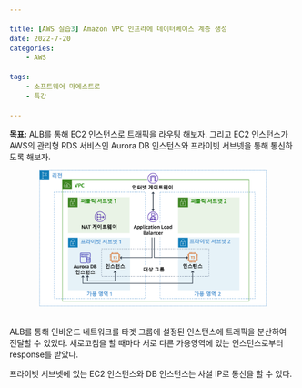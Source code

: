 ```yaml
---

title: [AWS 실습3] Amazon VPC 인프라에 데이터베이스 계층 생성 
date: 2022-7-20
categories: 
    - AWS

tags:
    - 소프트웨어 마에스트로
    - 특강
 
---
```


__목표:__ ALB를 통해 EC2 인스턴스로 트래픽을 라우팅 해보자. 그리고 EC2 인스턴스가 AWS의 관리형 RDS 서비스인 Aurora DB 인스턴스와 프라이빗 서브넷을 통해 통신하도록 해보자. 

<div style="text-align: center;">
    <img src="/assets/img/aws_practice_3.png" alt="aws_practice_3" width="400"/>
</div>
<br>

ALB를 통해 인바운드 네트워크를 타겟 그룹에 설정된 인스턴스에 트래픽을 분산하여 전달할 수 있었다. 새로고침을 할 때마다 서로 다른 가용영역에 있는 인스턴스로부터 response를 받았다. 

프라이빗 서브넷에 있는 EC2 인스턴스와 DB 인스턴스는 사설 IP로 통신을 할 수 있다.





